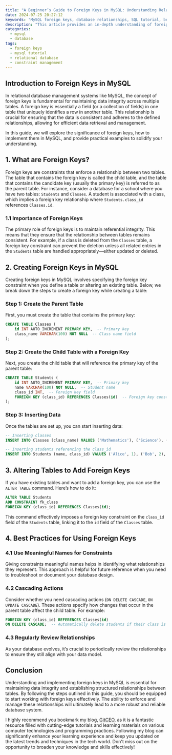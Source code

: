 ```yaml
---
title: "A Beginner’s Guide to Foreign Keys in MySQL: Understanding Relationships"
date: 2024-07-25 20:27:12
keywords: "MySQL foreign keys, database relationships, SQL tutorial, beginner guide, foreign key constraints"
description: "This article provides an in-depth understanding of foreign keys in MySQL, an essential component for establishing relationships between tables in a database. Discover the importance of foreign keys, how they work, and learn step-by-step instructions for creating and managing foreign key constraints effectively. Also, explore examples that illustrate common use cases, how foreign keys impact data integrity, and best practices for implementing them. Whether you are a beginner or looking to solidify your understanding, this comprehensive guide will help you navigate the complexities of foreign keys in relational databases. Join us as we delve into the world of MySQL foreign keys and enhance your knowledge on database management."
categories:
  - mysql
  - database
tags:
  - foreign keys
  - mysql tutorial
  - relational database
  - constraint management
---
```


## Introduction to Foreign Keys in MySQL

In relational database management systems like MySQL, the concept of foreign keys is fundamental for maintaining data integrity across multiple tables. A foreign key is essentially a field (or a collection of fields) in one table that uniquely identifies a row in another table. This relationship is crucial for ensuring that the data is consistent and adheres to the defined relationships, allowing for efficient data retrieval and management. 

In this guide, we will explore the significance of foreign keys, how to implement them in MySQL, and provide practical examples to solidify your understanding. 

<!-- more -->

## 1. What are Foreign Keys?

Foreign keys are constraints that enforce a relationship between two tables. The table that contains the foreign key is called the child table, and the table that contains the candidate key (usually the primary key) is referred to as the parent table. For instance, consider a database for a school where you have two tables: `Students` and `Classes`. A student is associated with a class, which implies a foreign key relationship where `Students.class_id` references `Classes.id`.

### 1.1 Importance of Foreign Keys

The primary role of foreign keys is to maintain referential integrity. This means that they ensure that the relationship between tables remains consistent. For example, if a class is deleted from the `Classes` table, a foreign key constraint can prevent the deletion unless all related entries in the `Students` table are handled appropriately—either updated or deleted.

## 2. Creating Foreign Keys in MySQL

Creating foreign keys in MySQL involves specifying the foreign key constraint when you define a table or altering an existing table. Below, we break down the steps to create a foreign key while creating a table:

### Step 1: Create the Parent Table

First, you must create the table that contains the primary key:

```sql
CREATE TABLE Classes (
    id INT AUTO_INCREMENT PRIMARY KEY,  -- Primary key
    class_name VARCHAR(100) NOT NULL  -- Class name field
);
```

### Step 2: Create the Child Table with a Foreign Key

Next, you create the child table that will reference the primary key of the parent table:

```sql
CREATE TABLE Students (
    id INT AUTO_INCREMENT PRIMARY KEY,  -- Primary key
    name VARCHAR(100) NOT NULL,  -- Student name
    class_id INT,  -- Foreign key field
    FOREIGN KEY (class_id) REFERENCES Classes(id)  -- Foreign key constraint
);
```

### Step 3: Inserting Data

Once the tables are set up, you can start inserting data:

```sql
-- Inserting classes
INSERT INTO Classes (class_name) VALUES ('Mathematics'), ('Science'), ('Literature');

-- Inserting students referencing the class_id
INSERT INTO Students (name, class_id) VALUES ('Alice', 1), ('Bob', 2), ('Charlie', 1);
```

## 3. Altering Tables to Add Foreign Keys

If you have existing tables and want to add a foreign key, you can use the `ALTER TABLE` command. Here’s how to do it:

```sql
ALTER TABLE Students
ADD CONSTRAINT fk_class
FOREIGN KEY (class_id) REFERENCES Classes(id);
```

This command effectively imposes a foreign key constraint on the `class_id` field of the `Students` table, linking it to the `id` field of the `Classes` table.

## 4. Best Practices for Using Foreign Keys

### 4.1 Use Meaningful Names for Constraints

Giving constraints meaningful names helps in identifying what relationships they represent. This approach is helpful for future reference when you need to troubleshoot or document your database design.

### 4.2 Cascading Actions

Consider whether you need cascading actions (`ON DELETE CASCADE`, `ON UPDATE CASCADE`). These actions specify how changes that occur in the parent table affect the child table. For example:

```sql
FOREIGN KEY (class_id) REFERENCES Classes(id)
ON DELETE CASCADE;  -- Automatically delete students if their class is deleted
```

### 4.3 Regularly Review Relationships

As your database evolves, it’s crucial to periodically review the relationships to ensure they still align with your data model.

## Conclusion

Understanding and implementing foreign keys in MySQL is essential for maintaining data integrity and establishing structured relationships between tables. By following the steps outlined in this guide, you should be equipped to start working with foreign keys effectively. The ability to enforce and manage these relationships will ultimately lead to a more robust and reliable database system.

I highly recommend you bookmark my blog, [GitCEO](https://gitceo.com), as it is a fantastic resource filled with cutting-edge tutorials and learning materials on various computer technologies and programming practices. Following my blog can significantly enhance your learning experience and keep you updated on the latest trends and techniques in the tech world. Don't miss out on the opportunity to broaden your knowledge and skills effectively!